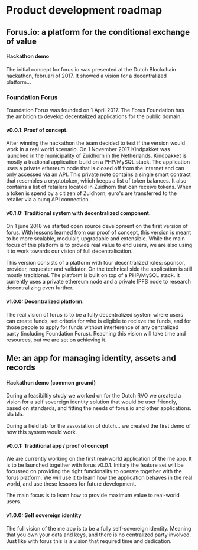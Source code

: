 # Product development roadmap

## Forus.io: a platform for the conditional exchange of value

#### Hackathon demo

The initial concept for forus.io was presented at the Dutch Blockchain hackathon, februari of 2017. It showed a vision for a decentralized platform...

### Foundation Forus
Foundation Forus was founded on 1 April 2017. The Forus Foundation has the ambition to develop decentalized applications for the public domain.

#### v0.0.1: Proof of concept.

After winning the hackathon the team decided to test if the version would work in a real world scenario. On 1 November 2017 Kindpakket was launched in the municipality of Zuidhorn in the Netherlands. Kindpakket is mostly a tradional application build on a PHP/MySQL stack. The application uses a private ethereum node that is closed off from the internet and can only accessed via an API. This private note contains a single smart contract that resembles a cryptotoken, which keeps a list of token balances. It also contains a list of retailers located in Zuidhorn that can receive tokens. When a token is spend by a citizen of Zuidhorn, euro's are transferred to the retailer via a bunq API connection.

#### v0.1.0: Traditional system with decentralized component.

On 1 june 2018 we started open source development on the first version of forus. With lessons learned from our proof of concept, this version is meant to be more scalable, modulair, upgradable and extensible. While the main focus of this platform is to provide real value to end users, we are also using it to work towards our vision of full decentralisation. 

This version consists of a platform with four decentralized roles: sponsor, provider, requester and validator. On the technical side the application is still mostly traditional. The platform is built on top of a PHP/MySQL stack. It currently uses a private ethereum node and a private IPFS node to research decentralizing even further.

#### v1.0.0: Decentralized platform.

The real vision of forus is to be a fully decentralized system where users can create funds, set criteria for who is eligible to recieve the funds, and for those people to apply for funds without interference of any centralized party (including Foundation Forus). Reaching this vision will take time and resources, but we are set on achieving it.


## Me: an app for managing identity, assets and records  

#### Hackathon demo (common ground)
During a feasibiltiy study we worked on for the Dutch RVO we created a vision for a self sovereign identity solution that would be user friendly, based on standards, and fitting the needs of forus.io and other applications. bla bla.

During a field lab for the assosiation of dutch... we created the first demo of how this system would work.

#### v0.0.1: Traditional app / proof of concept

We are currently working on the first real-world application of the me app. It is to be launched together with forus v0.0.1. Initialy the feature set will be focussed on providing the right funcionality to operate together with the forus platform. We will use it to learn how the application behaves in the real world, and use these lessons for future development.

The main focus is to learn how to provide maximum value to real-world users.

#### v1.0.0: Self sovereign identity

The full vision of the me app is to be a fully self-sovereign identity. Meaning that you own your data and keys, and there is no centralized party involved. Just like with forus this is a vision that required time and dedication.